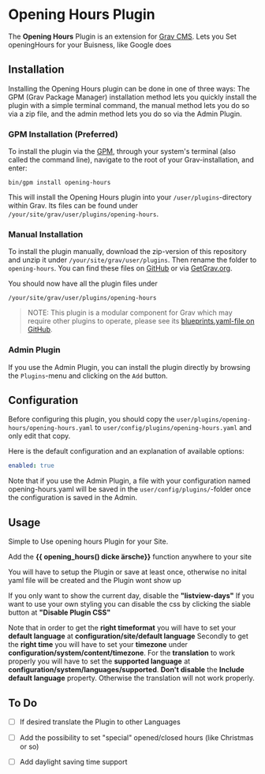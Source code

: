 # Opening Hours Plugin

The **Opening Hours** Plugin is an extension for [Grav CMS](http://github.com/getgrav/grav). Lets you Set openingHours for your Buisness, like Google does

## Installation

Installing the Opening Hours plugin can be done in one of three ways: The GPM (Grav Package Manager) installation method lets you quickly install the plugin with a simple terminal command, the manual method lets you do so via a zip file, and the admin method lets you do so via the Admin Plugin.

### GPM Installation (Preferred)

To install the plugin via the [GPM](http://learn.getgrav.org/advanced/grav-gpm), through your system's terminal (also called the command line), navigate to the root of your Grav-installation, and enter:

    bin/gpm install opening-hours

This will install the Opening Hours plugin into your `/user/plugins`-directory within Grav. Its files can be found under `/your/site/grav/user/plugins/opening-hours`.

### Manual Installation

To install the plugin manually, download the zip-version of this repository and unzip it under `/your/site/grav/user/plugins`. Then rename the folder to `opening-hours`. You can find these files on [GitHub](https://github.com//grav-plugin-opening-hours) or via [GetGrav.org](http://getgrav.org/downloads/plugins#extras).

You should now have all the plugin files under

    /your/site/grav/user/plugins/opening-hours
	
> NOTE: This plugin is a modular component for Grav which may require other plugins to operate, please see its [blueprints.yaml-file on GitHub](https://github.com//grav-plugin-opening-hours/blob/master/blueprints.yaml).

### Admin Plugin

If you use the Admin Plugin, you can install the plugin directly by browsing the `Plugins`-menu and clicking on the `Add` button.

## Configuration

Before configuring this plugin, you should copy the `user/plugins/opening-hours/opening-hours.yaml` to `user/config/plugins/opening-hours.yaml` and only edit that copy.

Here is the default configuration and an explanation of available options:

```yaml
enabled: true
```

Note that if you use the Admin Plugin, a file with your configuration named opening-hours.yaml will be saved in the `user/config/plugins/`-folder once the configuration is saved in the Admin.

## Usage

Simple to Use opening hours Plugin for your Site.

Add the **{{ opening_hours() dicke ärsche}}** function anywhere to your site

You will have to setup the Plugin or save at least once, otherwise no inital yaml file will be created and the Plugin wont show up 

If you only want to show the current day, disable the **"listview-days"**
If you want to use your own styling you can disable the css by clicking the siable button at **"Disable Plugin CSS"**

Note that in order to get the **right timeformat** you will have to set your **default language** at **configuration/site/default language**
Secondly to get the **right time** you will have to set your **timezone** under **configuration/system/content/timezone**.
For the **translation** to work properly you will have to set the **supported language** at **configuration/system/languages/supported**. 
**Don't disable** the **Include default language** property. Otherwise the translation will not work properly.

## To Do

- [ ] If desired translate the Plugin to other Languages
- [ ] Add the possibility to set "special" opened/closed hours (like Christmas or so)
- [ ] Add daylight saving time support

